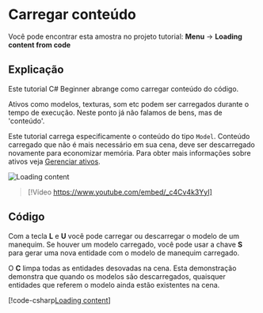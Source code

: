 # Carregar conteúdo
Você pode encontrar esta amostra no projeto tutorial: **Menu** → **Loading content from code**

## Explicação
Este tutorial C# Beginner abrange como carregar conteúdo do código.

Ativos como modelos, texturas, som etc podem ser carregados durante o tempo de execução. Neste ponto já não falamos de bens, mas de 'conteúdo'.

Este tutorial carrega especificamente o conteúdo do tipo `Model`. Conteúdo carregado que não é mais necessário em sua cena, deve ser descarregado novamente para economizar memória. Para obter mais informações sobre ativos veja [Gerenciar ativos](../../manual/game-studio/manage-assets.md).

![Loading content](media/loading-content.webp)


> [!Vídeo https://www.youtube.com/embed/_c4Cv4k3YyI]

## Código
Com a tecla **L** e **U** você pode carregar ou descarregar o modelo de um manequim. Se houver um modelo carregado, você pode usar a chave **S** para gerar uma nova entidade com o modelo de manequim carregado.

O **C** limpa todas as entidades desovadas na cena. Esta demonstração demonstra que quando os modelos são descarregados, quaisquer entidades que referem o modelo ainda estão existentes na cena.

[!code-csharp[Loading content](../../../../stride/samples/Tutorials/CSharpBeginner/CSharpBeginner/CSharpBeginner.Game/Code/LoadingContentDemo.cs)]
